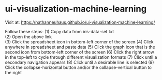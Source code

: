 # ui-visualization-machine-learning

Visit at: https://nathanneuhaus.github.io/ui-visualization-machine-learning/

Follow these steps:
(1) Copy data from iris-data-set.txt\
(2) Open the above link\
(3) Click the spreadsheet icon in bottom-left corner of the screen
(4) Click anywhere in spreadsheet and paste data
(5) Click the graph icon that is the second icon from bottom-left corner of the screen
(6) Click the right arrow in the top-left to cycle through different visualization formats
(7) Click until a secondary navigation appears
(8) Click until a desirable line is selected
(9) Click the collapse-horizontal button and/or the collapse-vertical button to the right


